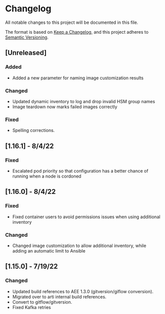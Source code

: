 # Changelog

All notable changes to this project will be documented in this file.

The format is based on [Keep a Changelog](https://keepachangelog.com/en/1.0.0/),
and this project adheres to [Semantic Versioning](https://semver.org/spec/v2.0.0.html).

## [Unreleased]
### Added
- Added a new parameter for naming image customization results

### Changed
- Updated dynamic inventory to log and drop invalid HSM group names
- Image teardown now marks failed images correctly

### Fixed
- Spelling corrections.

## [1.16.1] - 8/4/22
### Fixed
- Escalated pod priority so that configuration has a better chance of running when a node is cordoned

## [1.16.0] - 8/4/22
### Fixed
- Fixed container users to avoid permissions issues when using additional inventory

### Changed
- Changed image customization to allow additional inventory, while adding an automatic limit to Ansible

## [1.15.0] - 7/19/22
### Changed
- Updated build references to AEE 1.3.0 (gitversion/giflow conversion).
- Migrated over to arti internal build references.
- Convert to gitflow/gitversion.
- Fixed Kafka retries

